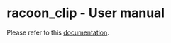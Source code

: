 # racoon_clip - User manual

Please refer to this [documentation](https://racoon-clip.readthedocs.io/en/latest/).